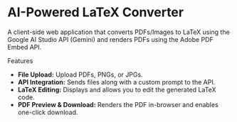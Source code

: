 # AI-Powered LaTeX Converter

A client-side web application that converts PDFs/Images to LaTeX using the Google AI Studio API (Gemini) and renders PDFs using the Adobe PDF Embed API.

Features
- **File Upload:** Upload PDFs, PNGs, or JPGs.
- **API Integration:** Sends files along with a custom prompt to the API.
- **LaTeX Editing:** Displays and allows you to edit the generated LaTeX code.
- **PDF Preview & Download:** Renders the PDF in-browser and enables one-click download.


